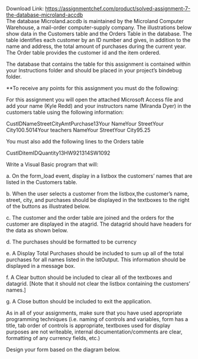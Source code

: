 Download Link: https://assignmentchef.com/product/solved-assignment-7-the-database-microland-accdb
<br>
The database Microland.accdb is maintained by the Microland Computer Warehouse, a mail-order computer-supply company.  The illustrations below show data in the Customers table and the Orders Table in the database.  The table identifies each customer by an ID number and gives, in addition to the name and address, the total amount of purchases during the current year.  The Order table provides the customer id and the item ordered.

The database that contains the table for this assignment is contained within your Instructions folder and should be placed in your project’s bindebug folder.

**To receive any points for this assignment you must do the following:

For this assignment you will open the attached Microsoft Access file and add your name (Kyle Redd) and your instructors name (Miranda Dyer) in the customers table using the following information:

CustIDNameStreetCityAmtPurchase13Your NameYour StreetYour City100.5014Your teachers NameYour StreetYour City95.25

You must also add the following lines to the Orders table

CustIDitemIDQuantity13HW921314SW1092

Write a Visual Basic program that will:

a.  On the form_load event, display in a listbox the customers’ names that are listed in the Customers table.

b.  When the user selects a customer from the listbox,the customer’s name, street, city, and purchases should be displayed in the textboxes to the right of the buttons as illustrated below.

c.   The customer and the order table are joined and the orders for the customer are displayed in the atagrid.  The datagrid should have headers for the data as shown below.

d.   The purchases should be formatted to be currency

e.   A Display Total Purchases should be included to sum up all of the total purchases for all names listed in the lstOutput.  This information should be displayed in a message box.

f.  A Clear button should be included to clear all of the textboxes and datagrid.  [Note that it should not clear the listbox containing the customers’ names.]

g.    A Close button should be included to exit the application.

As in all of your assignments, make sure that you have used appropriate programming techniques (i.e. naming of controls and variables, form has a title, tab order of controls is appropriate, textboxes used for display purposes are not writeable, internal documentation/comments are clear, formatting of any currency fields, etc.)

Design your form based on the diagram below.